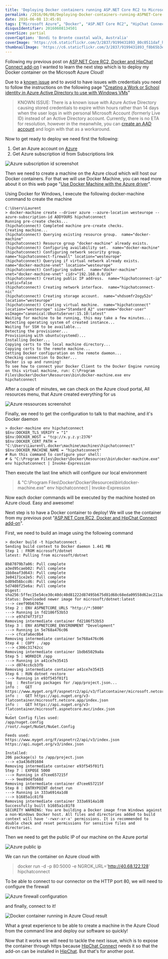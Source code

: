 ```yaml
---
title: 'Deploying Docker containers running ASP.NET Core RC2 to Microsoft Azure Cloud'
permalink: /2016/06/08/Deploying-Docker-containers-running-ASPNET-Core-RC2-to-Microsoft-Azure-Cloud/
date: 2016-06-08 13:45:01
tags: ["Microsoft Azure", "Docker", "ASP.NET Core RC2", "HipChat Connect"]
disqusIdentifier: 20160608134501
coverSize: partial
coverCaption: 'Bondi to Bronte coastal walk, Australia'
coverImage: 'https://c6.staticflickr.com/3/2837/9199431893_80c0511daf_h.jpg'
thumbnailImage: 'https://c6.staticflickr.com/3/2837/9199431893_f8b65b3e48_q.jpg'
---
```

Following my previous post on [ASP.NET Core RC2, Docker and HipChat Connect add-on](https://laurentkempe.com/2016/05/16/ASP-NET-Core-RC2-Docker-and-HipChat-Connect-add-on/) I wanted to learn the next step which is to deploy my Docker container on the Microsoft Azure Cloud!
<!-- more -->

Due to a [known issue](https://docs.docker.com/machine/drivers/azure/) and to avoid to have issues with credentials you need to follow the instructions on the following page "[Creating a Work or School identity in Azure Active Directory to use with Windows VMs](https://azure.microsoft.com/en-us/documentation/articles/virtual-machines-windows-create-aad-work-id/)"

>KNOWN ISSUE: There is a known issue with Azure Active Directory causing stored credentials to expire within hours rather than 14 days when the user logs in with personal Microsoft Account (formerly Live ID) instead of an Active Directory account. Currently, there is no ETA for resolution, however in the meanwhile, you can [create an AAD account](https://azure.microsoft.com/documentation/articles/virtual-machines-windows-create-aad-work-id/) and login with that as a workaround.

Now to get ready to deploy we need first the following:

1. Get an Azure account on [Azure](https://azure.microsoft.com)
2. Get Azure subscription id from Subscriptions link

![Azure subscription id screenshot](https://c5.staticflickr.com/8/7435/27355205412_b5b2f751fa_o.jpg)

Then we need to create a machine on the Azure cloud which will host our Docker containers. For that we will use Docker Machine, you can read more about it on this web page "[Use Docker Machine with the Azure driver](https://azure.microsoft.com/en-us/documentation/articles/virtual-machines-linux-docker-machine/)". 

Using Docker for Windows, I execute the following docker-machine command to create the machine

```shell {data-file=docker-machine_create.log data-gist=b46c5bfa339e1fd42b35d87191432c41}
C:\Users\Laurent
> docker-machine create --driver azure --azure-location westeurope --azure-subscription-id ADDYOURS hipchatconnect
Running pre-create checks...
(hipchatconnect) Completed machine pre-create checks.
Creating machine...
(hipchatconnect) Querying existing resource group.  name="docker-machine"
(hipchatconnect) Resource group "docker-machine" already exists.
(hipchatconnect) Configuring availability set.  name="docker-machine"
(hipchatconnect) Configuring network security group.  name="hipchatconnect-firewall" location="westeurope"
(hipchatconnect) Querying if virtual network already exists.  name="docker-machine-vnet" location="westeurope"
(hipchatconnect) Configuring subnet.  name="docker-machine" vnet="docker-machine-vnet" cidr="192.168.0.0/16"
(hipchatconnect) Creating public IP address.  name="hipchatconnect-ip" static=false
(hipchatconnect) Creating network interface.  name="hipchatconnect-nic"
(hipchatconnect) Creating storage account.  name="vhdsomfr2ogy52o" location="westeurope"
(hipchatconnect) Creating virtual machine.  name="hipchatconnect" location="westeurope" size="Standard_A2" username="docker-user" osImage="canonical:UbuntuServer:15.10:latest"
Waiting for machine to be running, this may take a few minutes...
Detecting operating system of created instance...
Waiting for SSH to be available...
Detecting the provisioner...
Provisioning with ubuntu(systemd)...
Installing Docker...
Copying certs to the local machine directory...
Copying certs to the remote machine...
Setting Docker configuration on the remote daemon...
Checking connection to Docker...
Docker is up and running!
To see how to connect your Docker Client to the Docker Engine running on this virtual machine, run: C:\Program Files\Docker\Docker\Resources\bin\docker-machine.exe env hipchatconnect
```

After a couple of minutes, we can check on the Azure cloud portal, All resources menu, that Azure created everything for us

![Azure ressources screenshot](https://c1.staticflickr.com/8/7006/27177992480_1b3056ce8f_o.jpg)

Finally, we need to get the configuration to talk to that machine, and it's Docker daemon

```shell {data-file=docker-machine_env.log data-gist=b46c5bfa339e1fd42b35d87191432c41}
> docker-machine env hipchatconnect
$Env:DOCKER_TLS_VERIFY = "1"
$Env:DOCKER_HOST = "tcp://x.y.z.y:2376"
$Env:DOCKER_CERT_PATH = "C:\Users\Laurent\.docker\machine\machines\hipchatconnect"
$Env:DOCKER_MACHINE_NAME = "hipchatconnect"
# Run this command to configure your shell:
# & "C:\Program Files\Docker\Docker\Resources\bin\docker-machine.exe" env hipchatconnect | Invoke-Expression
```

Then execute the last line which will configure our local environment  

> & "C:\Program Files\Docker\Docker\Resources\bin\docker-machine.exe" env hipchatconnect | Invoke-Expression

Now each docker commands will be executed by the machine hosted on Azure cloud.
Easy and awesome!

Next step is to have a Docker container to deploy! We will use the container from my previous post "[ASP.NET Core RC2, Docker and HipChat Connect add-on](http://laurentkempe.com/2016/05/16/ASP-NET-Core-RC2-Docker-and-HipChat-Connect-add-on/)".

First, we need to build an image using the following command

```shell {data-file=gist  docker_build.log data-gist=b46c5bfa339e1fd42b35d87191432c41}
> docker build -t hipchatconnect .
Sending build context to Docker daemon 1.441 MB
Step 1 : FROM microsoft/dotnet
latest: Pulling from microsoft/dotnet

8b87079b7a06: Pull complete
a3ed95caeb02: Pull complete
1bb8eaf3d643: Pull complete
3e04171ce2e5: Pull complete
bd09d56bccd6: Pull complete
5d7408f25e6a: Pull complete
Digest: sha256:5ffec15e54ce30c40dc40d81222d87495b675d81d68c68eda09558d62ac211aa
Status: Downloaded newer image for microsoft/dotnet:latest
---> ceef90b6765e
Step 2 : ENV ASPNETCORE_URLS "http://*:5000"
---> Running in fd2186f53b53
---> e97d74f73f17
Removing intermediate container fd2186f53b53
Step 3 : ENV ASPNETCORE_ENVIRONMENT "Development"
---> Running in 5e768a476c06
---> cfcafa6ec0b4
Removing intermediate container 5e768a476c06
Step 4 : COPY . /app
---> c306c31742cc
Removing intermediate container 1bdb65029a8a
Step 5 : WORKDIR /app
---> Running in a41ce7e35415
---> d074cc6cb3fb
Removing intermediate container a41ce7e35415
Step 6 : RUN dotnet restore
---> Running in e93f545f01f1
log  : Restoring packages for /app/project.json...
info :   GET https://www.myget.org/F/aspnetrc2/api/v3/flatcontainer/microsoft.netcore.app/index.json
info :   GET https://api.nuget.org/v3-flatcontainer/microsoft.netcore.app/index.json
info :   GET https://api.nuget.org/v3-flatcontainer/microsoft.aspnetcore.mvc/index.json
...
NuGet Config files used:
/app/nuget.config
/root/.nuget/NuGet/NuGet.Config

Feeds used:
https://www.myget.org/F/aspnetrc2/api/v3/index.json
https://api.nuget.org/v3/index.json

Installed:
206 package(s) to /app/project.json
---> e3a436d91604
Removing intermediate container e93f545f01f1
Step 7 : EXPOSE 5000
---> Running in d7cee657215f
---> 9ee89d4fb68d
Removing intermediate container d7cee657215f
Step 8 : ENTRYPOINT dotnet run
---> Running in 333a6914a1d8
---> b1685a1c81f8
Removing intermediate container 333a6914a1d8
Successfully built b1685a1c81f8
SECURITY WARNING: You are building a Docker image from Windows against a non-Windows Docker host. All files and directories added to build context will have '-rwxr-xr-x' permissions. It is recommended to double check and reset permissions for sensitive files and directories.
```

Then we need to get the public IP of our machine on the Azure portal 

![Azure public ip](https://c6.staticflickr.com/8/7370/26847519653_66bc0cc208_o.jpg)

We can run the container on Azure cloud with

> docker run -d -p 80:5000 -e NGROK_URL='http://40.68.122.128' hipchatconnect

To be able to connect to our connector on the HTTP port 80, we will need to configure the firewall

![Azure firewall configuration](https://c3.staticflickr.com/8/7375/27420164226_eaa9aa3d94_o.jpg)

and finally, connect to it!

![Docker container running in Azure Cloud result](https://c6.staticflickr.com/8/7515/27383357301_ef760d740b_o.jpg)

What a great experience to be able to create a machine in the Azure Cloud from the command line and deploy our software so quickly!

Now that it works we will need to tackle the next issue, which is to expose the container through https because [HipChat Connect](https://developer.atlassian.com/hipchat/about-hipchat-connect) needs it so that the add-on can be installed in [HipChat](https://www.hipchat.com/). But that's for another post.
